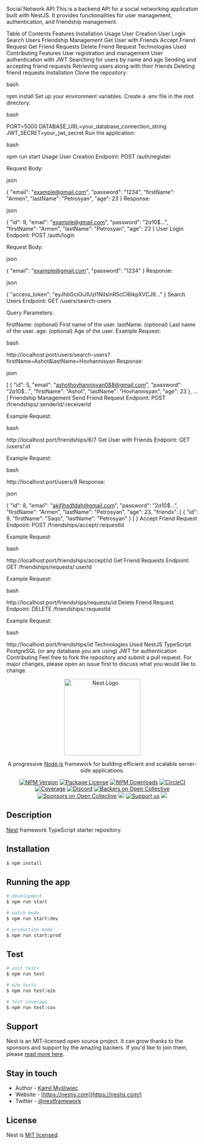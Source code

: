 Social Network API
This is a backend API for a social networking application built with NestJS. It provides functionalities for user management, authentication, and friendship management.

Table of Contents
Features
Installation
Usage
User Creation
User Login
Search Users
Friendship Management
Get User with Friends
Accept Friend Request
Get Friend Requests
Delete Friend Request
Technologies Used
Contributing
Features
User registration and management
User authentication with JWT
Searching for users by name and age
Sending and accepting friend requests
Retrieving users along with their friends
Deleting friend requests
Installation
Clone the repository:


bash

npm install
Set up your environment variables. Create a .env file in the root directory:

bash

PORT=5000
DATABASE_URL=your_database_connection_string
JWT_SECRET=your_jwt_secret
Run the application:

bash

npm run start
Usage
User Creation
Endpoint: POST /auth/register

Request Body:

json

{
  "email": "example@gmail.com",
  "password": "1234",
  "firstName": "Armen",
  "lastName": "Petrosyan",
  "age": 23
}
Response:

json

{
    "id": 9,
    "email": "example@gmail.com",
    "password": "$2a$10$...",
    "firstName": "Armen",
    "lastName": "Petrosyan",
    "age": 23
}
User Login
Endpoint: POST /auth/login

Request Body:

json

{
  "email": "example@gmail.com",
  "password": "1234"
}
Response:

json

{
    "access_token": "eyJhbGciOiJIUzI1NiIsInR5cCI6IkpXVCJ9..."
}
Search Users
Endpoint: GET /users/search-users

Query Parameters:

firstName: (optional) First name of the user.
lastName: (optional) Last name of the user.
age: (optional) Age of the user.
Example Request:

bash

http://localhost:port/users/search-users?firstName=Ashot&lastName=Hovhannisyan
Response:

json

[
    {
        "id": 5,
        "email": "ashothovhannisyan088@gmail.com",
        "password": "$2a$10$...",
        "firstName": "Ashot",
        "lastName": "Hovhannisyan",
        "age": 23
    },
    ...
]
Friendship Management
Send Friend Request
Endpoint: POST /friendships/:senderId/:receiverId

Example Request:

bash

http://localhost:port/friendships/6/7
Get User with Friends
Endpoint: GET /users/:id

Example Request:

bash

http://localhost:port/users/8
Response:

json

{
    "id": 8,
    "email": "akjfjhsdfdah@gmail.com",
    "password": "$2a$10$...",
    "firstName": "Armen",
    "lastName": "Petrosyan",
    "age": 23,
    "friends": [
        {
            "id": 9,
            "firstName": "Saqo",
            "lastName": "Petrosyan"
        }
    ]
}
Accept Friend Request
Endpoint: POST /friendships/accept/:requestId

Example Request:

bash

http://localhost:port/friendships/accept/id
Get Friend Requests
Endpoint: GET /friendships/requests/:userId

Example Request:

bash

http://localhost:port/friendships/requests/id
Delete Friend Request
Endpoint: DELETE /friendships/:requestId

Example Request:

bash

http://localhost:port/friendships/id
Technologies Used
NestJS
TypeScript
PostgreSQL (or any database you are using)
JWT for authentication
Contributing
Feel free to fork the repository and submit a pull request. For major changes, please open an issue first to discuss what you would like to change.



<p align="center">
  <a href="http://nestjs.com/" target="blank"><img src="https://nestjs.com/img/logo-small.svg" width="200" alt="Nest Logo" /></a>
</p>

[circleci-image]: https://img.shields.io/circleci/build/github/nestjs/nest/master?token=abc123def456
[circleci-url]: https://circleci.com/gh/nestjs/nest

  <p align="center">A progressive <a href="http://nodejs.org" target="_blank">Node.js</a> framework for building efficient and scalable server-side applications.</p>
    <p align="center">
<a href="https://www.npmjs.com/~nestjscore" target="_blank"><img src="https://img.shields.io/npm/v/@nestjs/core.svg" alt="NPM Version" /></a>
<a href="https://www.npmjs.com/~nestjscore" target="_blank"><img src="https://img.shields.io/npm/l/@nestjs/core.svg" alt="Package License" /></a>
<a href="https://www.npmjs.com/~nestjscore" target="_blank"><img src="https://img.shields.io/npm/dm/@nestjs/common.svg" alt="NPM Downloads" /></a>
<a href="https://circleci.com/gh/nestjs/nest" target="_blank"><img src="https://img.shields.io/circleci/build/github/nestjs/nest/master" alt="CircleCI" /></a>
<a href="https://coveralls.io/github/nestjs/nest?branch=master" target="_blank"><img src="https://coveralls.io/repos/github/nestjs/nest/badge.svg?branch=master#9" alt="Coverage" /></a>
<a href="https://discord.gg/G7Qnnhy" target="_blank"><img src="https://img.shields.io/badge/discord-online-brightgreen.svg" alt="Discord"/></a>
<a href="https://opencollective.com/nest#backer" target="_blank"><img src="https://opencollective.com/nest/backers/badge.svg" alt="Backers on Open Collective" /></a>
<a href="https://opencollective.com/nest#sponsor" target="_blank"><img src="https://opencollective.com/nest/sponsors/badge.svg" alt="Sponsors on Open Collective" /></a>
  <a href="https://paypal.me/kamilmysliwiec" target="_blank"><img src="https://img.shields.io/badge/Donate-PayPal-ff3f59.svg"/></a>
    <a href="https://opencollective.com/nest#sponsor"  target="_blank"><img src="https://img.shields.io/badge/Support%20us-Open%20Collective-41B883.svg" alt="Support us"></a>
  <a href="https://twitter.com/nestframework" target="_blank"><img src="https://img.shields.io/twitter/follow/nestframework.svg?style=social&label=Follow"></a>
</p>
  <!--[![Backers on Open Collective](https://opencollective.com/nest/backers/badge.svg)](https://opencollective.com/nest#backer)
  [![Sponsors on Open Collective](https://opencollective.com/nest/sponsors/badge.svg)](https://opencollective.com/nest#sponsor)-->

## Description

[Nest](https://github.com/nestjs/nest) framework TypeScript starter repository.

## Installation

```bash
$ npm install
```

## Running the app

```bash
# development
$ npm run start

# watch mode
$ npm run start:dev

# production mode
$ npm run start:prod
```

## Test

```bash
# unit tests
$ npm run test

# e2e tests
$ npm run test:e2e

# test coverage
$ npm run test:cov
```

## Support

Nest is an MIT-licensed open source project. It can grow thanks to the sponsors and support by the amazing backers. If you'd like to join them, please [read more here](https://docs.nestjs.com/support).

## Stay in touch

- Author - [Kamil Myśliwiec](https://kamilmysliwiec.com)
- Website - [https://nestjs.com](https://nestjs.com/)
- Twitter - [@nestframework](https://twitter.com/nestframework)

## License

Nest is [MIT licensed](LICENSE).






